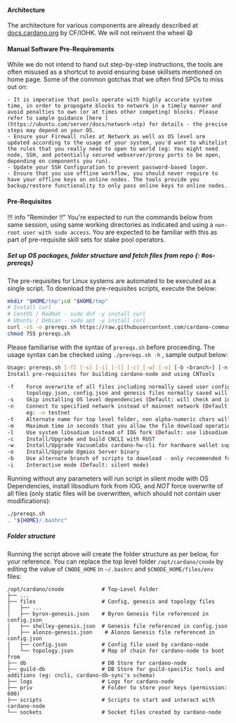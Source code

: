 #### Architecture

The architecture for various components are already described at [docs.cardano.org](https://docs.cardano.org/explore-cardano/cardano-architecture/overview) by CF/IOHK. We will not reinvent the wheel :smile:

#### Manual Software Pre-Requirements


While we do not intend to hand out step-by-step instructions, the tools are often misused as a shortcut to avoid ensuring base skillsets mentioned on home page. Some of the common gotchas that we often find SPOs to miss out on:

    - It is imperative that pools operate with highly accurate system time, in order to propogate blocks to network in a timely manner and avoid penalties to own (or at times other competing) blocks. Please refer to sample guidance [here ](https://ubuntu.com/server/docs/network-ntp) for details - the precise steps may depend on your OS.
    - Ensure your Firewall rules at Network as well as OS level are updated according to the usage of your system, you'd want to whitelist the rules that you really need to open to world (eg: You might need node, SSH, and potentially secured webserver/proxy ports to be open, depending on components you run).
    - Update your SSH Configuration to prevent password-based logon.
    - Ensure that you use offline workflow, you should never require to have your offline keys on online nodes. The tools provide you backup/restore functionality to only pass online keys to online nodes.

#### Pre-Requisites

!!! info "Reminder !!"
     You're expected to run the commands below from same session, using same working directories as indicated and using a `non-root user with sudo access`. You are expected to be familiar with this as part of pre-requisite skill sets for stake pool operators.

##### Set up OS packages, folder structure and fetch files from repo {: #os-prereqs}

The pre-requisites for Linux systems are automated to be executed as a single script. To download the pre-requisites scripts, execute the below:

```bash
mkdir "$HOME/tmp";cd "$HOME/tmp"
# Install curl
# CentOS / RedHat - sudo dnf -y install curl
# Ubuntu / Debian - sudo apt -y install curl
curl -sS -o prereqs.sh https://raw.githubusercontent.com/cardano-community/guild-operators/master/scripts/cnode-helper-scripts/prereqs.sh
chmod 755 prereqs.sh
```

Please familiarise with the syntax of `prereqs.sh` before proceeding. The usage syntax can be checked using `./prereqs.sh -h` , sample output below:

``` bash
Usage: prereqs.sh [-f] [-s] [-i] [-l] [-c] [-w] [-o] [-b <branch>] [-n <mainnet|testnet|guild|staging>] [-t <name>] [-m <seconds>]
Install pre-requisites for building cardano-node and using CNTools

-f    Force overwrite of all files including normally saved user config sections in env, cnode.sh and gLiveView.sh
      topology.json, config.json and genesis files normally saved will also be overwritten
-s    Skip installing OS level dependencies (Default: will check and install any missing OS level prerequisites)
-n    Connect to specified network instead of mainnet network (Default: connect to cardano mainnet network)
      eg: -n testnet
-t    Alternate name for top level folder, non alpha-numeric chars will be replaced with underscore (Default: cnode)
-m    Maximum time in seconds that you allow the file download operation to take before aborting (Default: 60s)
-l    Use system libsodium instead of IOG fork (Default: use libsodium from IOG fork)
-c    Install/Upgrade and build CNCLI with RUST
-w    Install/Upgrade Vacuumlabs cardano-hw-cli for hardware wallet support
-o    Install/Upgrade Ogmios Server binary
-b    Use alternate branch of scripts to download - only recommended for testing/development (Default: master)
-i    Interactive mode (Default: silent mode)
```

Running without any parameters will run script in silent mode with OS Dependencies, install libsodium fork from IOG, and *NOT* force overwrite of all files (only static files will be overwritten, which should not contain user modifications):

``` bash
./prereqs.sh
. "${HOME}/.bashrc"
```

##### Folder structure

Running the script above will create the folder structure as per below, for your reference. You can replace the top level folder `/opt/cardano/cnode` by editing the value of `CNODE_HOME` in `~/.bashrc` and `$CNODE_HOME/files/env` files:


    /opt/cardano/cnode            # Top-Level Folder
    ├── ...
    ├── files                     # Config, genesis and topology files
    │   ├── ...
    │   ├── byron-genesis.json    # Byron Genesis file referenced in config.json
    │   ├── shelley-genesis.json  # Genesis file referenced in config.json
    │   ├── alonzo-genesis.json    # Alonzo Genesis file referenced in config.json
    │   ├── config.json           # Config file used by cardano-node
    │   └── topology.json         # Map of chain for cardano-node to boot from
    ├── db                        # DB Store for cardano-node
    ├── guild-db                  # DB Store for guild-specific tools and additions (eg: cncli, cardano-db-sync's schema)
    ├── logs                      # Logs for cardano-node
    ├── priv                      # Folder to store your keys (permission: 600)
    ├── scripts                   # Scripts to start and interact with cardano-node
    └── sockets                   # Socket files created by cardano-node
